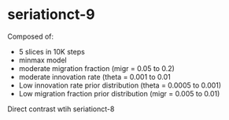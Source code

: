 # seriationct-9 #

Composed of:

* 5 slices in 10K steps
* minmax model
* moderate migration fraction (migr = 0.05 to 0.2)
* moderate innovation rate (theta = 0.001 to 0.01
* Low innovation rate prior distribution (theta = 0.0005 to 0.001)
* Low migration fraction prior distribution (migr = 0.005 to 0.01)

Direct contrast wtih seriationct-8

